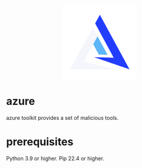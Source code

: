 <p align="center">
  <img src="branding/azure-nobg.png" width="200" height="200">
</p>

# azure
azure toolkit provides a set of malicious tools.

# prerequisites
Python 3.9 or higher.
Pip 22.4 or higher.
